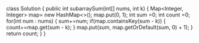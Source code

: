 class Solution {
public int subarraySum(int[] nums, int k) {
Map<Integer, Integer> map= new HashMap<>();
map.put(0, 1);
int sum =0;
int count =0;
for(int num : nums) {
sum+=num;
if(map.containsKey(sum - k)) {
count+=map.get(sum - k);
}
map.put(sum, map.getOrDefault(sum, 0) + 1);
}
return count;
}
}